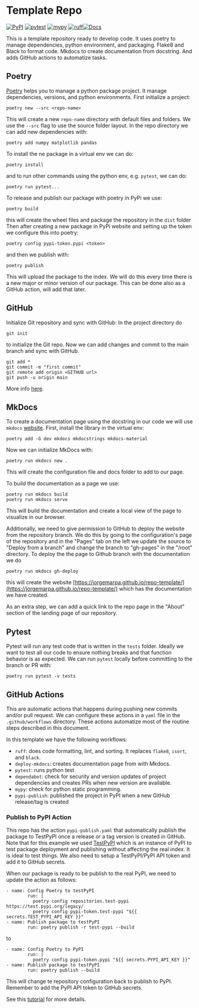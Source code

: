 # Template Repo

[![PyPI](https://img.shields.io/tpypi/v/repo-template.svg)](https://test.pypi.org/project/repo-template)
[![pytest](https://github.com/jorgemarpa/repo-template/actions/workflows/pytest.yaml/badge.svg)](https://github.com/jorgemarpa/repo-template/actions/workflows/pytest.yaml/) [![mypy](https://github.com/jorgemarpa/repo-template/actions/workflows/mypy.yaml/badge.svg)](https://github.com/jorgemarpa/repo-template/actions/workflows/mypy.yaml) [![ruff](https://github.com/jorgemarpa/repo-template/actions/workflows/ruff.yaml/badge.svg)](https://github.com/jorgemarpa/repo-template/actions/workflows/ruff.yaml)[![Docs](https://github.com/jorgemarpa/repo-template/actions/workflows/deploy-mkdocs.yaml/badge.svg)](https://github.com/jorgemarpa/repo-template/actions/workflows/deploy-mkdocs.yaml)

This is a template repository ready to develop code. It uses poetry to manage dependencies, python environment, and packaging. Flake8 and Black to format code. Mkdocs to create documentation from docstring. And adds GitHub actions to automatize tasks.

## Poetry

[Poetry](https://python-poetry.org/docs/) helps you to manage a python package project. It manage dependencies, versions, and python environments. 
First initialize a project:

```
poetry new --src <repo-name>
```

This will create a new `repo-name` directory with default files and folders.
We use the `--src` flag to use the source folder layout.
In the repo directory we can add new dependencies with:

```
poetry add numpy matplotlib pandas
```

To install the ne package in a virtual env we can do:

```
poetry install
```
and to run other commands using the python env, e.g. `pytest`, we can do:

```
poetry run pytest...
```

To release and publish our package with poetry in PyPi we use:
```
poetry build
```
this will create the wheel files and package the repository in the `dist` folder
Then after creating a new package in PyPi website and setting up the token we configure this into poetry:

```
poetry config pypi-token.pypi <token>
```
and then we publish with:
```
poetry publish
```
This will upload the package to the index. We will do this every time there is a new major or minor version of our package. This can be done also as a GitHub action, will add that later.


## GitHub

Initialize Git repository and sync with GitHub:
In the project directory do
```
git init
```
to initialize the Git repo. Now we can add changes and commit to the main branch and sync with GitHub.

```
git add *
git commit -m "first commit"
git remote add origin <GITHUB url>
git push -u origin main
```
More info [here](https://docs.github.com/en/repositories/creating-and-managing-repositories/quickstart-for-repositories?tool=webui).

## MkDocs

To create a documentation page using the docstring in our code we will use `mkdocs` [website](https://docs.readthedocs.io/en/stable/intro/getting-started-with-mkdocs.html).
First, install the library in the virtual env:
```
poetry add -G dev mkdocs mkdocstrings mkdocs-material
```

Now we can initialize MkDocs with:
```
poetry run mkdocs new .
```
This will create the configuration file and docs folder to add to our page.

To build the documentation as a page we use:
```
poetry run mkdocs build
poetry run mkdocs serve
```
This will build the documentation and create a local view of the page to visualize in our browser.


Additionally, we need to give permission to GitHub to deploy the website from the repository branch.
We do this by going to the configuration's page of the repository and in the "Pages" tab on the left
we update the source to "Deploy from a branch" and change the branch to "gh-pages" in the "/root" directory.
To deploy the the page to Github branch with the documentation we do
```
poetry run mkdocs gh-deploy
```
this will create the website [https://jorgemarpa.github.io/repo-template/](https://jorgemarpa.github.io/repo-template/) which has the documentation we have created.

As an extra step, we can add a quick link to the repo page in the "About" section of the landing page of our repository.


## Pytest

Pytest will run any test code that is written in the `tests` folder. Ideally we want to test all our code to ensure nothing breaks and that function behavior is as expected. We can run `pytest` locally before committing to the branch or PR with:
```
poetry run pytest -v tests
```

## GitHub Actions

This are automatic actions that happens during pushing new commits and/or pull request. We can configure these actions in a `yaml` file in the `.github/workflows` directory. These actions automatize most of the routine steps described in this document. 

In this template we have the following workflows: 
 
 - `ruff`: does code formatting, lint, and sorting. It replaces `flake8`, `isort`, and `black`.
 -  `deploy-mkdocs`: creates documentation page from with Mkdocs.
 -  `pytest`: runs python test
 -  `dependabot`: check for security and version updates of project dependencies and creates PRs when new version are available.
 -  `mypy`: check for python static programming. 
 -  `pypi-publish`: published the project in PyPI when a new GitHub release/tag is created

### Publish to PyPI Action

This repo has the action `pypi-publish.yaml` that automatically publish the package to TestPyPI once a 
release or a tag version is created in GitHub. Note that for this example we used 
[TestPyPI](https://test.pypi.org/) which is an instance of PyPI to test package deployment and publishing 
without affecting the real index. It is ideal to test things. 
We also need to setup a TestPyPI/PyPI API token and add it to GitHub secrets.

When our package is ready to be publish to the real PyPI, we need to update the action as follows:
```
- name: Config Poetry to testPyPI
        run: |
          poetry config repositories.test-pypi https://test.pypi.org/legacy/
          poetry config pypi-token.test-pypi "${{ secrets.TEST_PYPI_API_KEY }}"
- name: Publish package to testPyPI
        run: poetry publish -r test-pypi --build
```
to 
```
- name: Config Poetry to PyPI
        run: |
          poetry config pypi-token.pypi "${{ secrets.PYPI_API_KEY }}"
- name: Publish package to testPyPI
        run: poetry publish --build
```
This will change te repository configuration back to publish to PyPI. Remember to add the PyPI
API token to GitHub secrets.

See this [tutorial](https://www.ianwootten.co.uk/2020/10/23/publishing-to-pypi-using-github-actions/) for more details.